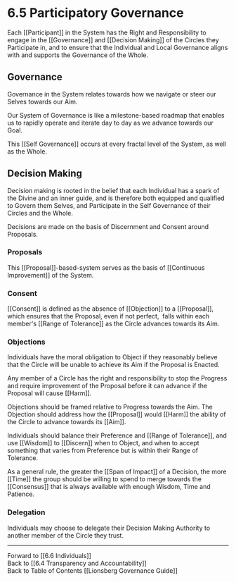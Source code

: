 # 6.5 Participatory Governance
Each [[Participant]] in the System has the Right and Responsibility to engage in the [[Governance]] and [[Decision Making]] of the Circles they Participate in, and to ensure that the Individual and Local Governance aligns with and supports the Governance of the Whole. 

## Governance 
Governance in the System relates towards how we navigate or steer our Selves towards our Aim. 

Our System of Governance is like a milestone-based roadmap that enables us to rapidly operate and iterate day to day as we advance towards our Goal. 

This [[Self Governance]] occurs at every fractal level of the System, as well as the Whole. 

## Decision Making
Decision making is rooted in the belief that each Individual has a spark of the Divine and an inner guide, and is therefore both equipped and qualified to Govern them Selves, and Participate in the Self Governance of their Circles and the Whole. 

Decisions are made on the basis of Discernment and Consent around Proposals. 

### Proposals

This [[Proposal]]-based-system serves as the basis of [[Continuous Improvement]]  of the System. 

### Consent 

[[Consent]] is defined as the absence of [[Objection]] to a [[Proposal]], which ensures that the Proposal, even if not perfect,  falls within each member's [[Range of Tolerance]] as the Circle advances towards its Aim.

### Objections

Individuals have the moral obligation to Object if they reasonably believe that the Circle will be unable to achieve its Aim if the Proposal is Enacted.

Any member of a Circle has the right and responsibility to stop the Progress and require improvement of the Proposal before it can advance if the Proposal will cause [[Harm]]. 

Objections should be framed relative to Progress towards the Aim. The Objection should address how the [[Proposal]] would  [[Harm]] the ability of the Circle to advance towards its [[Aim]]. 

Individuals should balance their Preference and [[Range of Tolerance]], and use [[Wisdom]] to [[Discern]] when to Object, and when to accept something that varies from Preference but is within their Range of Tolerance.

As a general rule, the greater the [[Span of Impact]] of a Decision, the more [[Time]] the group should be willing to spend to merge towards the [[Consensus]] that is always available with enough Wisdom, Time and Patience.

### Delegation

Individuals may choose to delegate their Decision Making Authority to another member of the Circle they trust.

___

Forward to [[6.6 Individuals]]  
Back to [[6.4 Transparency and Accountability]]       
Back to Table of Contents [[Lionsberg Governance Guide]]